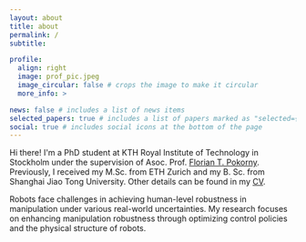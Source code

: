 ```yaml
---
layout: about
title: about
permalink: /
subtitle:

profile:
  align: right
  image: prof_pic.jpeg
  image_circular: false # crops the image to make it circular
  more_info: >

news: false # includes a list of news items
selected_papers: true # includes a list of papers marked as "selected={true}"
social: true # includes social icons at the bottom of the page
---
```


Hi there! I'm a PhD student at KTH Royal Institute of Technology in Stockholm under the supervision of Asoc. Prof. [Florian T. Pokorny](https://www.csc.kth.se/~fpokorny/). Previously, I received my M.Sc. from ETH Zurich and my B. Sc. from Shanghai Jiao Tong University. Other details can be found in my [CV](assets/pdf/Yifei_CV.pdf).

Robots face challenges in achieving human-level robustness in manipulation under various real-world uncertainties. My research focuses on enhancing manipulation robustness through optimizing control policies and the physical structure of robots.

 <!-- My research is supported by the European Commission project [SoftEnable](https://softenabl.eu/). -->
 <!-- PhD student @ <a href='https://www.kth.se/is/rpl'>KTH RPL</a>.  -->

<!-- <p>Lindstedtsvägen 24</p> -->
<!-- <p>114 28 Stockholm</p> -->

<!-- Write your biography here. Tell the world about yourself. Link to your favorite [subreddit](http://reddit.com). You can put a picture in, too. The code is already in, just name your picture `prof_pic.jpg` and put it in the `img/` folder. -->

<!-- Put your address / P.O. box / other info right below your picture. You can also disable any of these elements by editing `profile` property of the YAML header of your `_pages/about.md`. Edit `_bibliography/papers.bib` and Jekyll will render your [publications page](/al-folio/publications/) automatically. -->

<!-- Link to your social media connections, too. This theme is set up to use [Font Awesome icons](https://fontawesome.com/) and [Academicons](https://jpswalsh.github.io/academicons/), like the ones below. Add your Facebook, Twitter, LinkedIn, Google Scholar, or just disable all of them. -->
